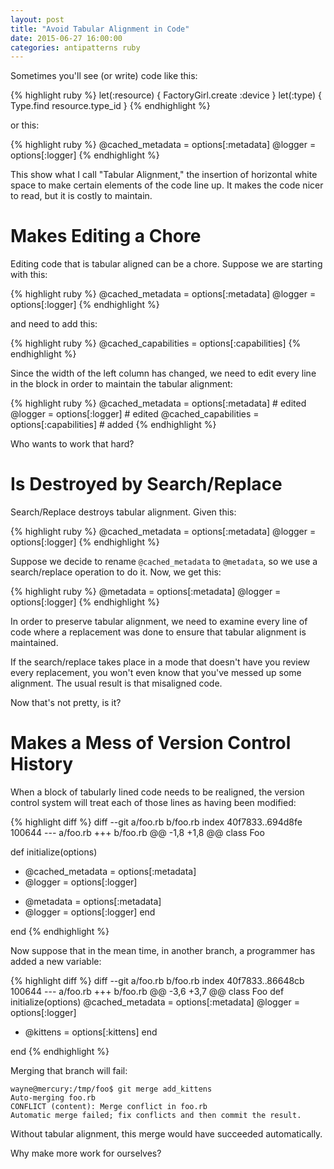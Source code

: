 ```yaml
---
layout: post
title: "Avoid Tabular Alignment in Code"
date: 2015-06-27 16:00:00
categories: antipatterns ruby
---
```


Sometimes you'll see (or write) code like this:

{% highlight ruby %}
let(:resource) { FactoryGirl.create :device }
let(:type)     { Type.find resource.type_id }
{% endhighlight %}

or this:

{% highlight ruby %}
@cached_metadata = options[:metadata]
@logger          = options[:logger]
{% endhighlight %}

This show what I call "Tabular Alignment," the insertion of horizontal
white space to make certain elements of the code line up.  It makes
the code nicer to read, but it is costly to maintain.

# Makes Editing a Chore

Editing code that is tabular aligned can be a chore.  Suppose we are
starting with this:

{% highlight ruby %}
@cached_metadata = options[:metadata]
@logger          = options[:logger]
{% endhighlight %}

and need to add this:

{% highlight ruby %}
@cached_capabilities = options[:capabilities]
{% endhighlight %}

Since the width of the left column has changed, we need to edit every
line in the block in order to maintain the tabular alignment:

{% highlight ruby %}
@cached_metadata     = options[:metadata]        # edited
@logger              = options[:logger]          # edited
@cached_capabilities = options[:capabilities]    # added
{% endhighlight %}

Who wants to work that hard?

# Is Destroyed by Search/Replace

Search/Replace destroys tabular alignment.  Given this:

{% highlight ruby %}
@cached_metadata = options[:metadata]
@logger          = options[:logger]
{% endhighlight %}

Suppose we decide to rename `@cached_metadata` to `@metadata`, so we
use a search/replace operation to do it.  Now, we get this:

{% highlight ruby %}
@metadata = options[:metadata]
@logger          = options[:logger]
{% endhighlight %}

In order to preserve tabular alignment, we need to examine every line
of code where a replacement was done to ensure that tabular alignment
is maintained.

If the search/replace takes place in a mode that doesn't have you
review every replacement, you won't even know that you've messed up
some alignment.  The usual result is that misaligned code.

Now that's not pretty, is it?

# Makes a Mess of Version Control History

When a block of tabularly lined code needs to be realigned, the
version control system will treat each of those lines as having been
modified:

{% highlight diff %}
diff --git a/foo.rb b/foo.rb
index 40f7833..694d8fe 100644
--- a/foo.rb
+++ b/foo.rb
@@ -1,8 +1,8 @@
 class Foo
 
   def initialize(options)
-    @cached_metadata = options[:metadata]
-    @logger          = options[:logger]
+    @metadata = options[:metadata]
+    @logger   = options[:logger]
   end
 
 end
{% endhighlight %}

Now suppose that in the mean time, in another branch, a programmer has
added a new variable:

{% highlight diff %}
diff --git a/foo.rb b/foo.rb
index 40f7833..86648cb 100644
--- a/foo.rb
+++ b/foo.rb
@@ -3,6 +3,7 @@ class Foo
   def initialize(options)
     @cached_metadata = options[:metadata]
     @logger          = options[:logger]
+    @kittens         = options[:kittens]
   end
 
 end
{% endhighlight %}

Merging that branch will fail:

    wayne@mercury:/tmp/foo$ git merge add_kittens
    Auto-merging foo.rb
    CONFLICT (content): Merge conflict in foo.rb
    Automatic merge failed; fix conflicts and then commit the result.

Without tabular alignment, this merge would have succeeded
automatically.

Why make more work for ourselves?
